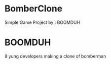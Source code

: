 # BomberClone
Simple Game Project by : BOOMDUH

# BOOMDUH

8 yung developers making a clone of bomberman